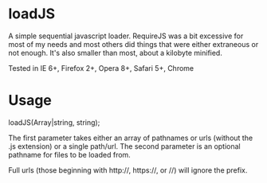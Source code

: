 loadJS
======

A simple sequential javascript loader. RequireJS was a bit excessive for most of my needs and most others did things that were either extraneous or not enough. It's also smaller than most, about a kilobyte minified.

Tested in IE 6+, Firefox 2+, Opera 8+, Safari 5+, Chrome

Usage
=====

loadJS(Array|string, string);

The first parameter takes either an array of pathnames or urls (without the .js extension) or a single path/url. The second parameter is an optional pathname for files to be loaded from.

Full urls (those beginning with http://, https://, or //) will ignore the prefix.
